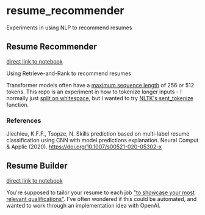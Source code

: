 # resume_recommender
Experiments in using NLP to recommend resumes

## Resume Recommender
[direct link to notebook](https://github.com/ccoughlin/resume_recommender/blob/main/Resume%20Recommender.ipynb)

Using Retrieve-and-Rank to recommend resumes

Transformer models often have a [maximum sequence length](https://huggingface.co/course/chapter2/5?fw=tf#longer-sequences) of 256 or 512 tokens.  This repo is an experiment in how to tokenize longer inputs - I normally just [split on whitespace](https://docs.python.org/3/library/re.html#re.split), but I wanted to try [NLTK's sent_tokenize](https://www.nltk.org/api/nltk.tokenize.html) function.

### References
Jiechieu, K.F.F., Tsopze, N. Skills prediction based on multi-label resume classification using CNN with model predictions explanation. Neural Comput & Applic (2020). https://doi.org/10.1007/s00521-020-05302-x

## Resume Builder
[direct link to notebook](https://github.com/ccoughlin/resume_recommender/blob/main/Resume%20Builder.ipynb)

You're supposed to tailor your resume to each job ["to showcase your most relevant qualifications"](https://www.indeed.com/career-advice/resumes-cover-letters/tailoring-resume). I've often wondered if this could be automated, and wanted to work through an implementation idea with OpenAI.
